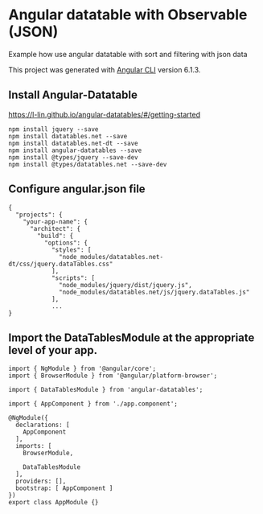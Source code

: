 # Angular datatable with Observable (JSON)

Example how use angular datatable with sort and filtering with json data

This project was generated with [Angular CLI](https://github.com/angular/angular-cli) version 6.1.3.

## Install Angular-Datatable

https://l-lin.github.io/angular-datatables/#/getting-started

```
npm install jquery --save
npm install datatables.net --save
npm install datatables.net-dt --save
npm install angular-datatables --save
npm install @types/jquery --save-dev
npm install @types/datatables.net --save-dev

```
## Configure angular.json file

```
{
  "projects": {
    "your-app-name": {
      "architect": {
        "build": {
          "options": {
            "styles": [
              "node_modules/datatables.net-dt/css/jquery.dataTables.css"
            ],
            "scripts": [
              "node_modules/jquery/dist/jquery.js",
              "node_modules/datatables.net/js/jquery.dataTables.js"
            ],
            ...
}

```
## Import the DataTablesModule at the appropriate level of your app.

```
import { NgModule } from '@angular/core';
import { BrowserModule } from '@angular/platform-browser';

import { DataTablesModule } from 'angular-datatables';

import { AppComponent } from './app.component';

@NgModule({
  declarations: [
    AppComponent
  ],
  imports: [
    BrowserModule,

    DataTablesModule
  ],
  providers: [],
  bootstrap: [ AppComponent ]
})
export class AppModule {}

```

